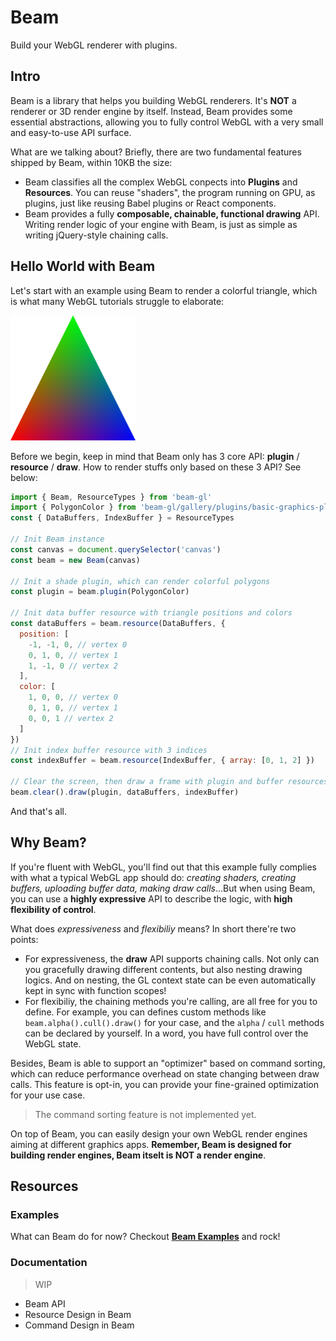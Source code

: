 # Beam
Build your WebGL renderer with plugins.


## Intro
Beam is a library that helps you building WebGL renderers. It's **NOT** a renderer or 3D render engine by itself. Instead, Beam provides some essential abstractions, allowing you to fully control WebGL with a very small and easy-to-use API surface.

What are we talking about? Briefly, there are two fundamental features shipped by Beam, within 10KB the size:

* Beam classifies all the complex WebGL conpects into **Plugins** and **Resources**. You can reuse "shaders", the program running on GPU, as plugins, just like reusing Babel plugins or React components.
* Beam provides a fully **composable, chainable, functional drawing** API. Writing render logic of your engine with Beam, is just as simple as writing jQuery-style chaining calls.


## Hello World with Beam
Let's start with an example using Beam to render a colorful triangle, which is what many WebGL tutorials struggle to elaborate:

![beam-hello-world](./gallery/assets/images/beam-hello-world.png)

Before we begin, keep in mind that Beam only has 3 core API: **plugin** / **resource** / **draw**. How to render stuffs only based on these 3 API? See below:

``` js
import { Beam, ResourceTypes } from 'beam-gl'
import { PolygonColor } from 'beam-gl/gallery/plugins/basic-graphics-plugins'
const { DataBuffers, IndexBuffer } = ResourceTypes

// Init Beam instance
const canvas = document.querySelector('canvas')
const beam = new Beam(canvas)

// Init a shade plugin, which can render colorful polygons
const plugin = beam.plugin(PolygonColor)

// Init data buffer resource with triangle positions and colors
const dataBuffers = beam.resource(DataBuffers, {
  position: [
    -1, -1, 0, // vertex 0
    0, 1, 0, // vertex 1
    1, -1, 0 // vertex 2
  ],
  color: [
    1, 0, 0, // vertex 0
    0, 1, 0, // vertex 1
    0, 0, 1 // vertex 2
  ]
})
// Init index buffer resource with 3 indices
const indexBuffer = beam.resource(IndexBuffer, { array: [0, 1, 2] })

// Clear the screen, then draw a frame with plugin and buffer resources
beam.clear().draw(plugin, dataBuffers, indexBuffer)
```

And that's all.


## Why Beam?
If you're fluent with WebGL, you'll find out that this example fully complies with what a typical WebGL app should do: *creating shaders, creating buffers, uploading buffer data, making draw calls*...But when using Beam, you can use a **highly expressive** API to describe the logic, with **high flexibility of control**.

What does *expressiveness* and *flexibiliy* means? In short there're two points:

* For expressiveness, the **draw** API supports chaining calls. Not only can you gracefully drawing different contents, but also nesting drawing logics. And on nesting, the GL context state can be even automatically kept in sync with function scopes!
* For flexibiliy, the chaining methods you're calling, are all free for you to define. For example, you can defines custom methods like `beam.alpha().cull().draw()` for your case, and the `alpha` / `cull` methods can be declared by yourself. In a word, you have full control over the WebGL state.

Besides, Beam is able to support an "optimizer" based on command sorting, which can reduce performance overhead on state changing between draw calls. This feature is opt-in, you can provide your fine-grained optimization for your use case.

> The command sorting feature is not implemented yet.

On top of Beam, you can easily design your own WebGL render engines aiming at different graphics apps. **Remember, Beam is designed for building render engines, Beam itselt is NOT a render engine**.


## Resources

### Examples
What can Beam do for now? Checkout [**Beam Examples**](./examples.html) and rock!

### Documentation
> WIP

* Beam API
* Resource Design in Beam
* Command Design in Beam

